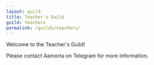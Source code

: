 ```yaml
---
layout: guild
title: Teacher's Guild
guild: teachers
permalink: /guilds/teachers/
---
```

Welcome to the Teacher's Guild!

Please contact Aamorta on Telegram for more information.
